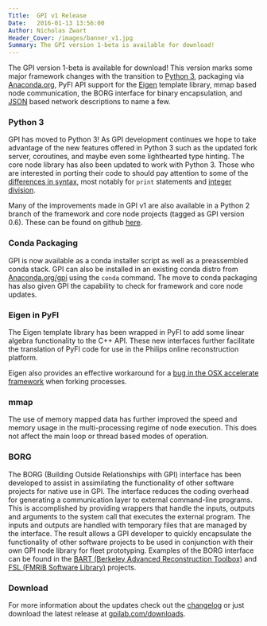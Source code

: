```yaml
---
Title:  GPI v1 Release
Date:   2016-01-13 13:56:00
Author: Nicholas Zwart
Header_Cover: /images/banner_v1.jpg
Summary: The GPI version 1-beta is available for download!
---
```


The GPI version 1-beta is available for download!  This version marks some
major framework changes with the transition to <a
href="https://docs.python.org/3/" target="_blank">Python 3</a>, packaging via
<a href="http://anaconda.org" target="_blank">Anaconda.org</a>, PyFI API
support for the <a href="http://eigen.tuxfamily.org/" target="_blank">Eigen</a>
template library, mmap based node communication, the BORG interface for binary
encapsulation, and <a href="http://www.json.org/" target="_blank">JSON</a>
based network descriptions to name a few.

### Python 3
GPI has moved to Python 3! As GPI development continues we hope to take
advantage of the new features offered in Python 3 such as the updated fork
server, coroutines, and maybe even some lighthearted type hinting.  The core
node library has also been updated to work with Python 3.  Those who are
interested in porting their code to should pay attention to some of the <a
href="http://python-future.org/compatible_idioms.html"
target="_blank">differences in syntax</a>, most notably for `print` statements
and <a href="https://www.python.org/dev/peps/pep-0238/" target="_blank">integer
division</a>.

Many of the improvements made in GPI v1 are also available in a Python 2 branch
of the framework and core node projects (tagged as GPI version 0.6).  These can
be found on github <a href="https://github.com/gpilab/framework/tree/v0.6.0-rc"
target="_blank">here</a>.

### Conda Packaging
GPI is now available as a conda installer script as well as a preassembled
conda stack.  GPI can also be installed in an existing conda distro from <a
href="https://anaconda.org/GPI/packages" target="_blank">Anaconda.org/gpi</a>
using the `conda` command.  The move to conda packaging has also given GPI the
capability to check for framework and core node updates.

### Eigen in PyFI
The Eigen template library has been wrapped in PyFI to add some linear algebra
functionality to the C++ API.  These new interfaces further facilitate the
translation of PyFI code for use in the Philips online reconstruction platform.

Eigen also provides an effective workaround for a <a
href="https://github.com/obspy/obspy/wiki/Notes-on-Parallel-Processing-with-Python-and-ObsPy"
target="_blank">bug in the OSX accelerate framework</a> when forking processes.

### mmap
The use of memory mapped data has further improved the speed and memory usage
in the multi-processing regime of node execution.  This does not affect the
main loop or thread based modes of operation.

### BORG
The BORG (Building Outside Relationships with GPI) interface has been developed
to assist in assimilating the functionality of other software projects for
native use in GPI.  The interface reduces the coding overhead for generating a
communication layer to external command-line programs.  This is accomplished by
providing wrappers that handle the inputs, outputs and arguments to the system
call that executes the external program.  The inputs and outputs are handled
with temporary files that are managed by the interface.  The result allows a
GPI developer to quickly encapsulate the functionality of other software
projects to be used in conjunction with their own GPI node library for fleet
prototyping.  Examples of the BORG interface can be found in the <a
href="https://github.com/nckz/bart/tree/master/gpi" target="_blank">BART
(Berkeley Advanced Reconstruction Toolbox)</a> and <a
href="https://github.com/aganders3/gpi-neurotools" target="_blank">FSL (FMRIB
Software Library)</a> projects.

### Download
For more information about the updates check out the
[changelog](http://docs.gpilab.com/en/develop/CHANGELOG.html) or
just download the latest release at [gpilab.com/downloads](/downloads).
